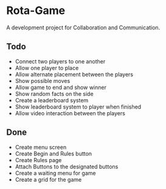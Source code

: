 # Rota-Game

A development project for Collaboration and Communication.

## Todo

- Connect two players to one another
- Allow one player to place
- Allow alternate placement between the players
- Show possible moves
- Allow game to end and show winner
- Show random facts on the side
- Create a leaderboard system
- Show leaderboard system to player when finished
- Allow video interaction between the players

## Done

- Create menu screen
- Create Begin and Rules button
- Create Rules page
- Attach Buttons to the designated buttons
- Create a waiting menu for game
- Create a grid for the game
